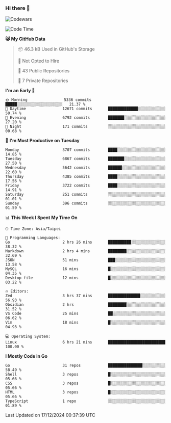 ### Hi there 👋

![Codewars](https://www.codewars.com/users/omegaatt36/badges/small)

<!--START_SECTION:waka-->
![Code Time](http://img.shields.io/badge/Code%20Time-2%2C935%20hrs%2052%20mins-blue)

**🐱 My GitHub Data** 

> 📦 46.3 kB Used in GitHub's Storage 
 > 
> 🚫 Not Opted to Hire
 > 
> 📜 43 Public Repositories 
 > 
> 🔑 7 Private Repositories 
 > 
**I'm an Early 🐤** 

```text
🌞 Morning                5336 commits        █████░░░░░░░░░░░░░░░░░░░░   21.37 % 
🌆 Daytime                12671 commits       █████████████░░░░░░░░░░░░   50.74 % 
🌃 Evening                6792 commits        ███████░░░░░░░░░░░░░░░░░░   27.20 % 
🌙 Night                  171 commits         ░░░░░░░░░░░░░░░░░░░░░░░░░   00.68 % 
```
📅 **I'm Most Productive on Tuesday** 

```text
Monday                   3707 commits        ████░░░░░░░░░░░░░░░░░░░░░   14.85 % 
Tuesday                  6867 commits        ███████░░░░░░░░░░░░░░░░░░   27.50 % 
Wednesday                5642 commits        ██████░░░░░░░░░░░░░░░░░░░   22.60 % 
Thursday                 4385 commits        ████░░░░░░░░░░░░░░░░░░░░░   17.56 % 
Friday                   3722 commits        ████░░░░░░░░░░░░░░░░░░░░░   14.91 % 
Saturday                 251 commits         ░░░░░░░░░░░░░░░░░░░░░░░░░   01.01 % 
Sunday                   396 commits         ░░░░░░░░░░░░░░░░░░░░░░░░░   01.59 % 
```


📊 **This Week I Spent My Time On** 

```text
🕑︎ Time Zone: Asia/Taipei

💬 Programming Languages: 
Go                       2 hrs 26 mins       ██████████░░░░░░░░░░░░░░░   38.32 % 
Markdown                 2 hrs 4 mins        ████████░░░░░░░░░░░░░░░░░   32.69 % 
JSON                     51 mins             ███░░░░░░░░░░░░░░░░░░░░░░   13.58 % 
MySQL                    16 mins             █░░░░░░░░░░░░░░░░░░░░░░░░   04.35 % 
Desktop file             12 mins             █░░░░░░░░░░░░░░░░░░░░░░░░   03.22 % 

🔥 Editors: 
Zed                      3 hrs 37 mins       ██████████████░░░░░░░░░░░   56.93 % 
Obsidian                 2 hrs               ████████░░░░░░░░░░░░░░░░░   31.52 % 
VS Code                  25 mins             ██░░░░░░░░░░░░░░░░░░░░░░░   06.62 % 
Vim                      18 mins             █░░░░░░░░░░░░░░░░░░░░░░░░   04.93 % 

💻 Operating System: 
Linux                    6 hrs 21 mins       █████████████████████████   100.00 % 
```

**I Mostly Code in Go** 

```text
Go                       31 repos            ███████████████░░░░░░░░░░   58.49 % 
Shell                    3 repos             █░░░░░░░░░░░░░░░░░░░░░░░░   05.66 % 
CSS                      3 repos             █░░░░░░░░░░░░░░░░░░░░░░░░   05.66 % 
HTML                     3 repos             █░░░░░░░░░░░░░░░░░░░░░░░░   05.66 % 
TypeScript               1 repo              ░░░░░░░░░░░░░░░░░░░░░░░░░   01.89 % 
```




 Last Updated on 17/12/2024 00:37:39 UTC
<!--END_SECTION:waka-->

<!--
**omegaatt36/omegaatt36** is a ✨ _special_ ✨ repository because its `README.md` (this file) appears on your GitHub profile.

Here are some ideas to get you started:

- 🔭 I’m currently working on ...
- 🌱 I’m currently learning ...
- 👯 I’m looking to collaborate on ...
- 🤔 I’m looking for help with ...
- 💬 Ask me about ...
- 📫 How to reach me: ...
- 😄 Pronouns: ...
- ⚡ Fun fact: ...
-->
